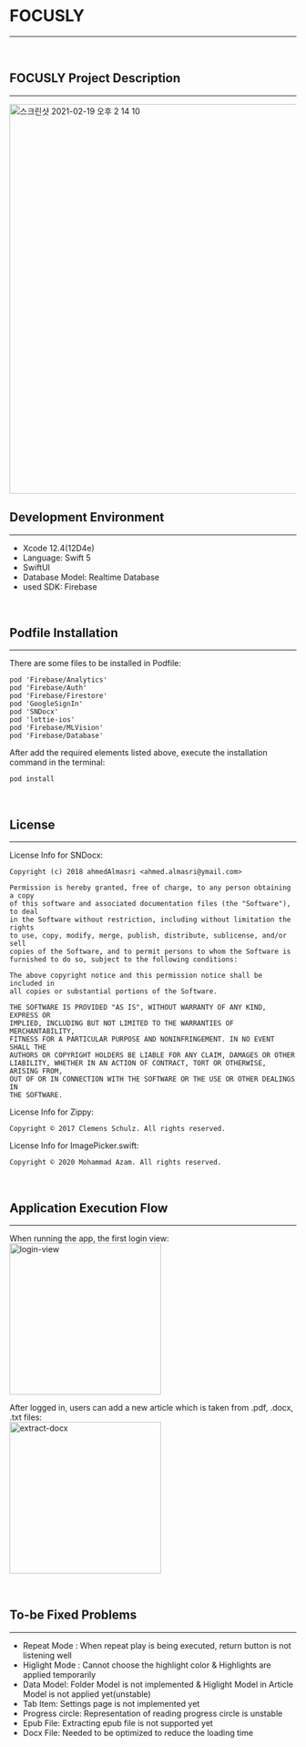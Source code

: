# FOCUSLY
------------------
<br/>

## FOCUSLY Project Description
---------------------

<img width="684" alt="스크린샷 2021-02-19 오후 2 14 10" src="https://user-images.githubusercontent.com/47416192/108461251-b0786e00-72bd-11eb-802e-3bcad3443c5e.png">
<br/>
 
## Development Environment
---------------------

- Xcode 12.4(12D4e)
- Language: Swift 5
- SwiftUI
- Database Model: Realtime Database
- used SDK: Firebase
<br/>

## Podfile Installation
--------------------

There are some files to be installed in Podfile:
```
pod 'Firebase/Analytics'
pod 'Firebase/Auth'
pod 'Firebase/Firestore'
pod 'GoogleSignIn'
pod 'SNDocx'
pod 'lottie-ios'
pod 'Firebase/MLVision'
pod 'Firebase/Database'
```

After add the required elements listed above, execute the installation command in the terminal:
```
pod install
```
<br/>

## License
------------

License Info for SNDocx:
```
Copyright (c) 2018 ahmedAlmasri <ahmed.almasri@ymail.com>

Permission is hereby granted, free of charge, to any person obtaining a copy
of this software and associated documentation files (the "Software"), to deal
in the Software without restriction, including without limitation the rights
to use, copy, modify, merge, publish, distribute, sublicense, and/or sell
copies of the Software, and to permit persons to whom the Software is
furnished to do so, subject to the following conditions:

The above copyright notice and this permission notice shall be included in
all copies or substantial portions of the Software.

THE SOFTWARE IS PROVIDED "AS IS", WITHOUT WARRANTY OF ANY KIND, EXPRESS OR
IMPLIED, INCLUDING BUT NOT LIMITED TO THE WARRANTIES OF MERCHANTABILITY,
FITNESS FOR A PARTICULAR PURPOSE AND NONINFRINGEMENT. IN NO EVENT SHALL THE
AUTHORS OR COPYRIGHT HOLDERS BE LIABLE FOR ANY CLAIM, DAMAGES OR OTHER
LIABILITY, WHETHER IN AN ACTION OF CONTRACT, TORT OR OTHERWISE, ARISING FROM,
OUT OF OR IN CONNECTION WITH THE SOFTWARE OR THE USE OR OTHER DEALINGS IN
THE SOFTWARE.
```

License Info for Zippy:
```
Copyright © 2017 Clemens Schulz. All rights reserved.
```

License Info for ImagePicker.swift:
```
Copyright © 2020 Mohammad Azam. All rights reserved.
```
<br/>

## Application Execution Flow
--------------------------

When running the app, the first login view:<br/>
<img width="266" alt="login-view" src="https://user-images.githubusercontent.com/47416192/108466462-0d2c5680-72c7-11eb-9bd1-2710b7e9b900.png">

After logged in, users can add a new article which is taken from .pdf, .docx, .txt files:<br/>
<img width="266" alt="extract-docx" src="https://user-images.githubusercontent.com/47416192/108468707-7eb9d400-72ca-11eb-8aa2-4cfa5ce90a27.gif">


<br/>

## To-be Fixed Problems
--------------------------

- Repeat Mode : When repeat play is being executed, return button is not listening well
- Higlight Mode : Cannot choose the highlight color & Highlights are applied temporarily
- Data Model: Folder Model is not implemented & Higlight Model in Article Model is not applied yet(unstable)
- Tab Item: Settings page is not implemented yet
- Progress circle: Representation of reading progress circle is unstable
- Epub File: Extracting epub file is not supported yet
- Docx File: Needed to be optimized to reduce the loading time
<br/>
